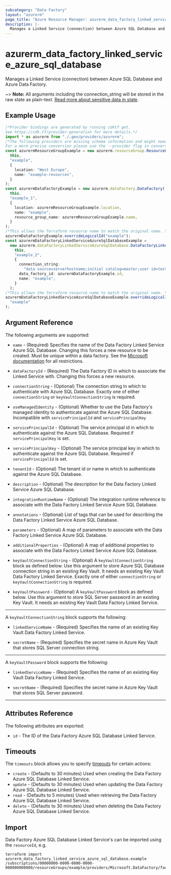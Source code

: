 ```yaml
---
subcategory: "Data Factory"
layout: "azurerm"
page_title: "Azure Resource Manager: azurerm_data_factory_linked_service_azure_sql_database"
description: |-
  Manages a Linked Service (connection) between Azure SQL Database and Azure Data Factory.
---
```


# azurerm\_data\_factory\_linked\_service\_azure\_sql\_database

Manages a Linked Service (connection) between Azure SQL Database and Azure Data Factory.

\~> **Note:** All arguments including the connection\_string will be stored in the raw state as plain-text. [Read more about sensitive data in state](/docs/state/sensitive-data.html).

## Example Usage

```typescript
/*Provider bindings are generated by running cdktf get.
See https://cdk.tf/provider-generation for more details.*/
import * as azurerm from "./.gen/providers/azurerm";
/*The following providers are missing schema information and might need manual adjustments to synthesize correctly: azurerm.
For a more precise conversion please use the --provider flag in convert.*/
const azurermResourceGroupExample = new azurerm.resourceGroup.ResourceGroup(
  this,
  "example",
  {
    location: "West Europe",
    name: "example-resources",
  }
);
const azurermDataFactoryExample = new azurerm.dataFactory.DataFactory(
  this,
  "example_1",
  {
    location: azurermResourceGroupExample.location,
    name: "example",
    resource_group_name: azurermResourceGroupExample.name,
  }
);
/*This allows the Terraform resource name to match the original name. You can remove the call if you don't need them to match.*/
azurermDataFactoryExample.overrideLogicalId("example");
const azurermDataFactoryLinkedServiceAzureSqlDatabaseExample =
  new azurerm.dataFactoryLinkedServiceAzureSqlDatabase.DataFactoryLinkedServiceAzureSqlDatabase(
    this,
    "example_2",
    {
      connection_string:
        "data source=serverhostname;initial catalog=master;user id=testUser;Password=test;integrated security=False;encrypt=True;connection timeout=30",
      data_factory_id: azurermDataFactoryExample.id,
      name: "example",
    }
  );
/*This allows the Terraform resource name to match the original name. You can remove the call if you don't need them to match.*/
azurermDataFactoryLinkedServiceAzureSqlDatabaseExample.overrideLogicalId(
  "example"
);

```

## Argument Reference

The following arguments are supported:

*   `name` - (Required) Specifies the name of the Data Factory Linked Service Azure SQL Database. Changing this forces a new resource to be created. Must be unique within a data factory. See the [Microsoft documentation](https://docs.microsoft.com/azure/data-factory/naming-rules) for all restrictions.

*   `dataFactoryId` - (Required) The Data Factory ID in which to associate the Linked Service with. Changing this forces a new resource.

*   `connectionString` - (Optional) The connection string in which to authenticate with Azure SQL Database. Exactly one of either `connectionString` or `keyVaultConnectionString` is required.

*   `useManagedIdentity` - (Optional) Whether to use the Data Factory's managed identity to authenticate against the Azure SQL Database. Incompatible with `servicePrincipalId` and `servicePrincipalKey`

*   `servicePrincipalId` - (Optional) The service principal id in which to authenticate against the Azure SQL Database. Required if `servicePrincipalKey` is set.

*   `servicePrincipalKey` - (Optional) The service principal key in which to authenticate against the Azure SQL Database. Required if `servicePrincipalId` is set.

*   `tenantId` - (Optional) The tenant id or name in which to authenticate against the Azure SQL Database.

*   `description` - (Optional) The description for the Data Factory Linked Service Azure SQL Database.

*   `integrationRuntimeName` - (Optional) The integration runtime reference to associate with the Data Factory Linked Service Azure SQL Database.

*   `annotations` - (Optional) List of tags that can be used for describing the Data Factory Linked Service Azure SQL Database.

*   `parameters` - (Optional) A map of parameters to associate with the Data Factory Linked Service Azure SQL Database.

*   `additionalProperties` - (Optional) A map of additional properties to associate with the Data Factory Linked Service Azure SQL Database.

*   `keyVaultConnectionString` - (Optional) A `keyVaultConnectionString` block as defined below. Use this argument to store Azure SQL Database connection string in an existing Key Vault. It needs an existing Key Vault Data Factory Linked Service. Exactly one of either `connectionString` or `keyVaultConnectionString` is required.

*   `keyVaultPassword` - (Optional) A `keyVaultPassword` block as defined below. Use this argument to store SQL Server password in an existing Key Vault. It needs an existing Key Vault Data Factory Linked Service.

***

A `keyVaultConnectionString` block supports the following:

*   `linkedServiceName` - (Required) Specifies the name of an existing Key Vault Data Factory Linked Service.

*   `secretName` - (Required) Specifies the secret name in Azure Key Vault that stores SQL Server connection string.

***

A `keyVaultPassword` block supports the following:

*   `linkedServiceName` - (Required) Specifies the name of an existing Key Vault Data Factory Linked Service.

*   `secretName` - (Required) Specifies the secret name in Azure Key Vault that stores SQL Server password.

***

## Attributes Reference

The following attributes are exported:

* `id` - The ID of the Data Factory Azure SQL Database Linked Service.

## Timeouts

The `timeouts` block allows you to specify [timeouts](https://www.terraform.io/language/resources/syntax#operation-timeouts) for certain actions:

* `create` - (Defaults to 30 minutes) Used when creating the Data Factory Azure SQL Database Linked Service.
* `update` - (Defaults to 30 minutes) Used when updating the Data Factory Azure SQL Database Linked Service.
* `read` - (Defaults to 5 minutes) Used when retrieving the Data Factory Azure SQL Database Linked Service.
* `delete` - (Defaults to 30 minutes) Used when deleting the Data Factory Azure SQL Database Linked Service.

## Import

Data Factory Azure SQL Database Linked Service's can be imported using the `resourceId`, e.g.

```shell
terraform import azurerm_data_factory_linked_service_azure_sql_database.example /subscriptions/00000000-0000-0000-0000-000000000000/resourceGroups/example/providers/Microsoft.DataFactory/factories/example/linkedservices/example
```
